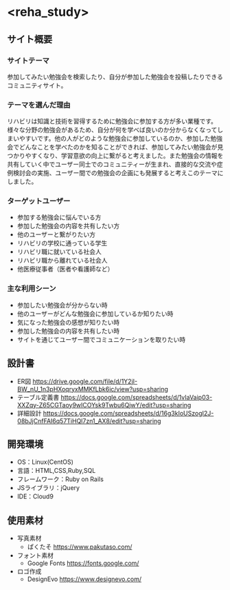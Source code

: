 # <reha_study>

## サイト概要
### サイトテーマ
参加してみたい勉強会を検索したり、自分が参加した勉強会を投稿したりできるコミュニティサイト。

### テーマを選んだ理由
リハビリは知識と技術を習得するために勉強会に参加する方が多い業種です。様々な分野の勉強会があるため、自分が何を学べば良いのか分からなくなってしまいやすいです。他の人がどのような勉強会に参加しているのか、参加した勉強会でどんなことを学べたのかを知ることができれば、参加してみたい勉強会が見つかりやすくなり、学習意欲の向上に繋がると考えました。また勉強会の情報を共有していく中でユーザー同士でのコミュニティーが生まれ、直接的な交流や症例検討会の実施、ユーザー間での勉強会の企画にも発展すると考えこのテーマにしました。

### ターゲットユーザー
- 参加する勉強会に悩んでいる方
- 参加した勉強会の内容を共有したい方
- 他のユーザーと繋がりたい方
- リハビリの学校に通っている学生
- リハビリ職に就いている社会人
- リハビリ職から離れている社会人
- 他医療従事者（医者や看護師など）

### 主な利用シーン
- 参加したい勉強会が分からない時
- 他のユーザーがどんな勉強会に参加しているか知りたい時
- 気になった勉強会の感想が知りたい時
- 参加した勉強会の内容を共有したい時
- サイトを通じてユーザー間でコミュニケーションを取りたい時

## 設計書
- ER図
    https://drive.google.com/file/d/1Y2jI-BW_nU_1n3pHXoqryxMMKfLbk6ic/view?usp=sharing
- テーブル定義書
    https://docs.google.com/spreadsheets/d/1vIaVaip03-XXZqy-Z65CGTaoy9wICOYsk9Twbu6QjwY/edit?usp=sharing
- 詳細設計
    https://docs.google.com/spreadsheets/d/16g3kIoUSzogI2J-08bJjCnfFAI6q57TiHQl7zn1_AX8/edit?usp=sharing

## 開発環境
- OS：Linux(CentOS)
- 言語：HTML,CSS,Ruby,SQL
- フレームワーク：Ruby on Rails
- JSライブラリ：jQuery
- IDE：Cloud9

## 使用素材
- 写真素材
  - ぱくたそ
    https://www.pakutaso.com/
- フォント素材
  - Google Fonts
    https://fonts.google.com/
- ロゴ作成
  - DesignEvo
    https://www.designevo.com/
